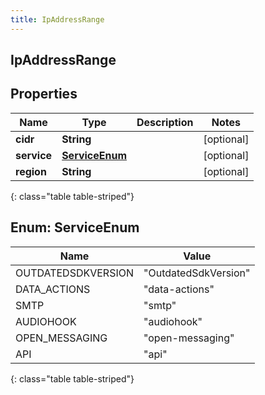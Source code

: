 ```yaml
---
title: IpAddressRange
---
```

## IpAddressRange


## Properties

| Name | Type | Description | Notes |
| ------------ | ------------- | ------------- | ------------- |
| **cidr** | <!----><!---->**String**<!----> |  |  [optional] |
| **service** | [**ServiceEnum**](#ServiceEnum)<!----> |  |  [optional] |
| **region** | <!----><!---->**String**<!----> |  |  [optional] |
{: class="table table-striped"}


<a name="ServiceEnum"></a>

## Enum: ServiceEnum

| Name | Value |
| ---- | ----- |
| OUTDATEDSDKVERSION | &quot;OutdatedSdkVersion&quot; | 
| DATA_ACTIONS | &quot;data-actions&quot; | 
| SMTP | &quot;smtp&quot; | 
| AUDIOHOOK | &quot;audiohook&quot; | 
| OPEN_MESSAGING | &quot;open-messaging&quot; | 
| API | &quot;api&quot; | 
{: class="table table-striped"}



